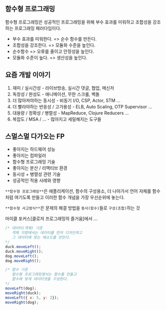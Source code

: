 ## 함수형 프로그래밍
함수형 프로그래밍은 성공적인 프로그래밍을 위해 부수 효과를 미워하고 조합성을 강조하는 프로그래밍 패러다임이다.

- 부수 효과를 미워한다. => 순수 함수를 만든다.
- 조합성을 강조한다. => 모듈화 수준을 높인다.
- 순수함수 => 오류를 줄이고 안정성을 높인다.
- 모듈화 수준이 높다. => 생산성을 높인다.

## 요즘 개발 이야기
1. 재미 / 실시간성 - 라이브방송, 실시간 댓글, 협업, 메신저
2. 독창성 / 완성도 - 애니메이션, 무한 스크롤, 벽돌
3. 더 많아져야하는 동시성 - 비동기 I/O, CSP, Actor, STM ...
4. 더 빨라야하는 반응성 / 고가용성 - ELB, Auto Scaling, OTP Supervisor ...
5. 대용량 / 정확성 / 병렬성 - MapReduce, Clojure Reducers ...
6. 복잡도 / MSA / ... - 많아지고 세밀해지는 도구들

## 스멀스멀 다가오는 FP
- 좋아지는 하드웨어 성능
- 좋아지는 컴파일러
- 함수형 프로그래밍 기술
- 좋아지는 분산 / 리액티브 환경
- 동시성 + 병렬성 관련 기술
- 성공적인 적용 사례와 영향


`**함수형 프로그래밍**`은 애플리케이션, 함수의 구성용소, 더 나아가서 언어 자체를 함수처럼 여기도록 만들고 이러한 함수 개념을 가장 우선순위에 놓는다.

`**함수형 사고방식**`은 문제의 해결 방법을 `동사(함수)`들로 `구성(조합)`하는 것

마이클 포커스[클로저 프로그래밍의 즐거움]에서 ...

~~~javascript
/* 데이터(객체) 기준 
   객체 지향에서는 데이터를 먼저 디자인하고
   그 데이터에 맞는 메소드를 만든다.
*/
duck.moveLeft();
duck.moveRight();
dog.moveLeft();
dog.moveRight();

/* 함수 기준 
   함수형 프로그래밍엥서는 함수를 만들고
   함수에 맞게 데이터셋을 구성한다.
*/
moveLeft(dog);
moveRight(duck);
moveLeft({ x: 5, y: 2});
moveRight(dog);
~~~